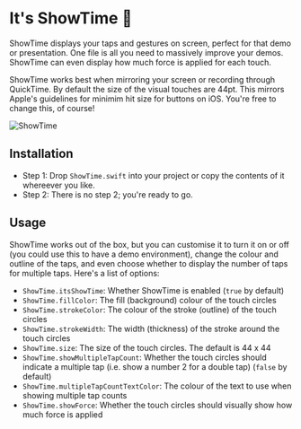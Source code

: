 # It's ShowTime 🎥

ShowTime displays your taps and gestures on screen, perfect for that demo or presentation. One file is all you need to massively improve your demos. ShowTime can even display how much force is applied for each touch.

ShowTime works best when mirroring your screen or recording through QuickTime. By default the size of the visual touches are 44pt. This mirrors Apple's guidelines for minimim hit size for buttons on iOS. You're free to change this, of course!

![ShowTime](http://macid.co/images/2016-11-12%2011_49_44.gif)

## Installation

- Step 1: Drop `ShowTime.swift` into your project or copy the contents of it whereever you like. 
- Step 2: There is no step 2; you're ready to go.

## Usage

ShowTime works out of the box, but you can customise it to turn it on or off (you could use this to have a demo environment),
change the colour and outline of the taps, and even choose whether to display the number of taps for multiple taps.
Here's a list of options:

- `ShowTime.itsShowTime`: Whether ShowTime is enabled (`true` by default)
- `ShowTime.fillColor`: The fill (background) colour of the touch circles
- `ShowTime.strokeColor`: The colour of the stroke (outline) of the touch circles
- `ShowTime.strokeWidth`: The width (thickness) of the stroke around the touch circles
- `ShowTime.size`: The size of the touch circles. The default is 44 x 44
- `ShowTime.showMultipleTapCount`: Whether the touch circles should indicate a multiple tap (i.e. show a number 2 for a double tap) (`false` by default)
- `ShowTime.multipleTapCountTextColor`: The colour of the text to use when showing multiple tap counts
- `ShowTime.showForce`: Whether the touch circles should visually show how much force is applied
